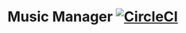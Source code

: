# Music Manager [![CircleCI](https://dl.circleci.com/status-badge/img/gh/Buffalo-Team/music-manager/tree/main.svg?style=svg)](https://dl.circleci.com/status-badge/redirect/gh/Buffalo-Team/music-manager/tree/main)
